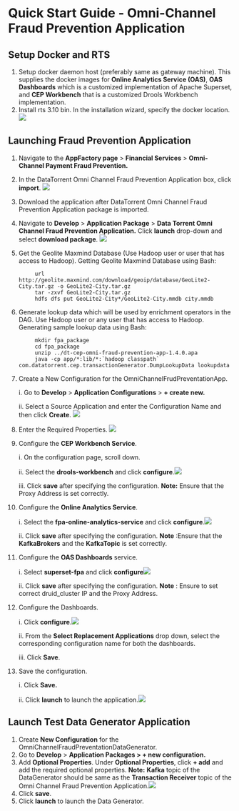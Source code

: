 # Quick Start Guide - Omni-Channel Fraud Prevention Application

## Setup Docker and RTS

1. Setup docker daemon host (preferably same as gateway machine). This supplies the docker images for **Online Analytics Service (OAS)**, **OAS Dashboards** which is a customized implementation of Apache Superset, and **CEP Workbench** that is a customized Drools Workbench implementation.
2. Install rts 3.10 bin. In the installation wizard, specify the docker location.
![](images/applications/quickstart_launch/dockerlocation.png)

## Launching Fraud Prevention Application

1. Navigate to the **AppFactory page** > **Financial Services** > **Omni-Channel Payment Fraud Prevention.**
2. In the DataTorrent Omni Channel Fraud Prevention Application box, click **import**. ![](images/applications/quickstart_launch/import.png)
3. Download the application after DataTorrent Omni Channel Fraud Prevention Application package is imported.
4. Navigate to **Develop** > **Application Package** > **Data Torrent Omni Channel Fraud Prevention Application.** Click **launch** drop-down and select **download package**. ![](images/applications/quickstart_launch/downloadpackage.png)
5. Get the Geolite Maxmind Database (Use Hadoop user or user that has access to Hadoop). Getting Geolite Maxmind Database using Bash:

            url http://geolite.maxmind.com/download/geoip/database/GeoLite2-City.tar.gz -o GeoLite2-City.tar.gz
            tar -zxvf GeoLite2-City.tar.gz 
            hdfs dfs put GeoLite2-City*/GeoLite2-City.mmdb city.mmdb

6. Generate lookup data which will be used by enrichment operators in the DAG. Use Hadoop user or any user that has access to Hadoop. Generating sample lookup data using Bash:

            mkdir fpa_package
            cd fpa_package
            unzip ../dt-cep-omni-fraud-prevention-app-1.4.0.apa 
            java -cp app/*:lib/*:`hadoop classpath` com.datatorrent.cep.transactionGenerator.DumpLookupData lookupdata

7. Create a New Configuration for the OmniChannelFrudPreventationApp.

    i. Go to **Develop** > **Application Configurations** > **+ create new.**
    
    ii. Select a Source Application and enter the Configuration Name and then click **Create**. ![](images/applications/quickstart_launch/newappconfig.png)  
    
8. Enter the Required Properties. ![](images/applications/quickstart_launch/requiredpropertiesfpa.png)

9. Configure the **CEP Workbench Service**.    

    i. On the configuration page, scroll down.
    
    ii. Select the **drools-workbench** and click **configure**.![](images/applications/quickstart_launch/configservicefpa1.png)
    
    iii. Click **save** after specifying the configuration. **Note:** Ensure that the Proxy Address is set correctly.
            
10. Configure the **Online Analytics Service**.
           
    i. Select the **fpa-online-analytics-service** and click **configure**.![](images/applications/quickstart_launch/configservicefpa2.png)
    
    ii. Click **save** after specifying the configuration. **Note** :Ensure that the **KafkaBrokers** and the **KafkaTopic** is set correctly.
            
11. Configure the **OAS Dashboards** service.
            
    i. Select **superset-fpa** and click **configure**![](images/applications/quickstart_launch/configservicefpa3.png)
    
    ii. Click **save** after specifying the configuration. **Note** : Ensure to set correct druid\_cluster IP and the Proxy Address.
            
12. Configure the Dashboards.
    
    i. Click **configure**.![](images/applications/quickstart_launch/configpackagedashboardfpa.png)
    
    ii. From the **Select Replacement Applications** drop down, select the corresponding configuration name for both the dashboards.
    
    iii. Click **Save**.
            
13. Save the configuration.

    i. Click **Save.**
    
    ii. Click **launch** to launch the application.![](images/applications/quickstart_launch/launchfpa.png)
      
## Launch Test Data Generator Application

1. Create **New Configuration** for the OmniChannelFraudPreventationDataGenerator.
2. Go to **Develop** > **Application Packages > + new configuration.**
3. Add **Optional Properties**. Under **Optional Properties**, click **+ add** and add the required optional properties. **Note:** **Kafka** topic of the DataGenerator should be same as the **Transaction Receiver** topic of the Omni Channel Fraud Prevention Application.![](images/applications/quickstart_launch/launchgenerator.png)
4. Click **save**.
5. Click **launch** to launch the Data Generator. 
